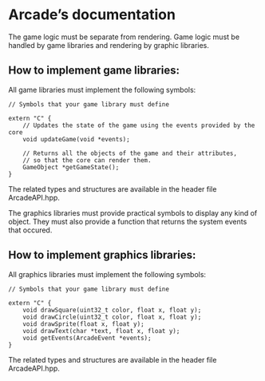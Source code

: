 # Arcade’s documentation

The game logic must be separate from rendering.
Game logic must be handled by game libraries and rendering by graphic libraries.

## How to implement game libraries:
All game libraries must implement the following symbols:

    // Symbols that your game library must define
    
    extern "C" {
        // Updates the state of the game using the events provided by the core
        void updateGame(void *events);
    
        // Returns all the objects of the game and their attributes,
        // so that the core can render them.
        GameObject *getGameState();
    }

The related types and structures are available in the header file ArcadeAPI.hpp.


The graphics libraries must provide practical symbols to display any kind of object.
They must also provide a function that returns the system events that occured.

## How to implement graphics libraries:
All graphics libraries must implement the following symbols:

    // Symbols that your game library must define
    
    extern "C" {
        void drawSquare(uint32_t color, float x, float y);
        void drawCircle(uint32_t color, float x, float y);
        void drawSprite(float x, float y);
        void drawText(char *text, float x, float y);
        void getEvents(ArcadeEvent *events);
    }

The related types and structures are available in the header file ArcadeAPI.hpp.
